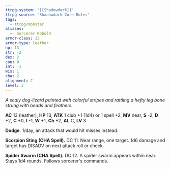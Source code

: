 ```yaml
---
ttrpg-system: "[[Shadowdark]]"
ttrpg-source: "Shadowdark Core Rules"
tags:
  - ttrpg/monster
aliases:
  -  Sorcerer Kobold
armor-class: 13
armor-type: leather
hp: 13
str: -2
dex: 2
con: 0
int: -1
wis: 1
cha: 2
alignment: C
level: 3
---
```


_A scaly dog-lizard painted with colorful stripes and rattling a hefty leg bone strung with beads and feathers._

**AC** 13 (leather), **HP** 13, **ATK** 1 club +1 (1d4) or 1 spell +2, **MV** near, **S** -2, **D** +2, **C** +0, **I** -1, **W** +1, **Ch** +2, **AL** C, **LV** 3

**Dodge**. 1/day, an attack that would hit misses instead. 

**Scorpion Sting (CHA Spell).** DC 11. Near range, one target. 1d6 damage and target has DISADV on next attack roll or check. 

**Spider Swarm (CHA Spell).** DC 12. A spider swarm appears within near. Stays 1d4 rounds. Follows sorcerer's commands.

